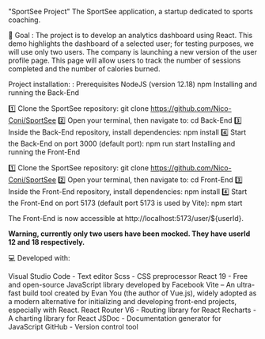 "SportSee Project"
The SportSee application, a startup dedicated to sports coaching.

🎯 Goal :
The project is to develop an analytics dashboard using React. This demo highlights the dashboard of a selected user; for testing purposes, we will use only two users. The company is launching a new version of the user profile page. This page will allow users to track the number of sessions completed and the number of calories burned.

Project installation: :
Prerequisites
NodeJS (version 12.18)
npm
Installing and running the Back-End

1️⃣ Clone the SportSee repository:
git clone https://github.com/Nico-Coni/SportSee
2️⃣ Open your terminal, then navigate to:
cd Back-End
3️⃣ Inside the Back-End repository, install dependencies:
npm install
4️⃣ Start the Back-End on port 3000 (default port):
npm run start
Installing and running the Front-End

1️⃣ Clone the SportSee repository:
git clone https://github.com/Nico-Coni/SportSee
2️⃣ Open your terminal, then navigate to:
cd Front-End
3️⃣ Inside the Front-End repository, install dependencies:
npm install
4️⃣ Start the Front-End on port 5173 (default port 5173 is used by Vite):
npm start

The Front-End is now accessible at http://localhost:5173/user/${userId}. 

**Warning, currently only two users have been mocked. They have userId 12 and 18 respectively.**


💻 Developed with:

Visual Studio Code - Text editor
Scss - CSS preprocessor
React 19 - Free and open-source JavaScript library developed by Facebook
Vite – An ultra-fast build tool created by Evan You (the author of Vue.js), widely adopted as a modern alternative for initializing and developing front-end projects, especially with React.
React Router V6 - Routing library for React
Recharts - A charting library for React
JSDoc - Documentation generator for JavaScript
GitHub - Version control tool